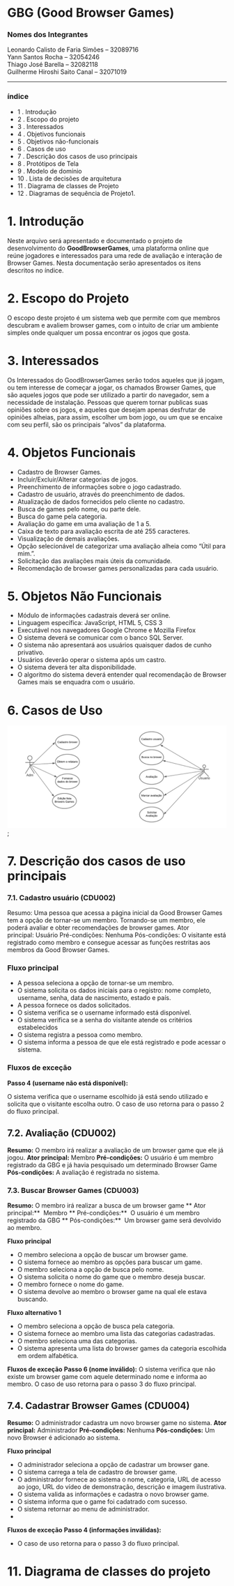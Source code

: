 # GBG (Good Browser Games)

###   Nomes dos Integrantes
Leonardo Calisto de Faria Simões – 32089716<br/>
Yann Santos Rocha – 32054246<br/>
Thiago José Barella – 32082118<br/>
Guilherme Hiroshi Saito Canal – 32071019<br/>


***

### índice
* 1 . Introdução
* 2 . Escopo do projeto
* 3 . Interessados
* 4 . Objetivos funcionais
* 5 . Objetivos não-funcionais
* 6 . Casos de uso
* 7 . Descrição dos casos de uso principais
* 8 . Protótipos de Tela
* 9 . Modelo de domínio
* 10 . Lista de decisões de arquitetura
* 11 . Diagrama de classes de Projeto
* 12 . Diagramas de sequência de Projeto1. 

# 1. Introdução
Neste arquivo será apresentado e documentado o projeto de desenvolvimento do **GoodBrowserGames**, uma plataforma online que reúne jogadores e interessados para uma rede de avaliação e interação de Browser Games. Nesta documentação serão apresentados os itens descritos no índice.

# 2. Escopo do Projeto
O escopo deste projeto é um sistema web que permite com que membros descubram e avaliem browser games, com o intuito de criar um ambiente simples onde qualquer um possa encontrar os jogos que gosta.

# 3. Interessados
Os Interessados do GoodBrowserGames serão todos aqueles que já jogam, ou tem interesse de começar a jogar, os chamados Browser Games, que são aqueles jogos que pode ser utilizado a partir do navegador, sem a necessidade de instalação. Pessoas que querem tornar publicas suas opiniões sobre os jogos, e aqueles que desejam apenas desfrutar de opiniões alheias, para assim, escolher um bom jogo, ou um que se encaixe com seu perfil, são os principais “alvos” da plataforma. 

# 4. Objetos Funcionais
* Cadastro de Browser Games.
* Incluir/Excluir/Alterar categorias de jogos.
* Preenchimento de informações sobre o jogo cadastrado.
* Cadastro de usuário, através do preenchimento de dados.
* Atualização de dados fornecidos pelo cliente no cadastro.
* Busca de games pelo nome, ou parte dele.
* Busca do game pela categoria.
* Avaliação do game em uma avaliação de 1 a 5.
* Caixa de texto para avaliação escrita de até 255 caracteres.
* Visualização de demais avaliações.
* Opção selecionável de categorizar uma avaliação alheia como “Útil para mim.”.
* Solicitação das avaliações mais úteis da comunidade.
* Recomendação de browser games personalizadas para cada usuário. 

# 5. Objetos Não Funcionais
* Módulo de informações cadastrais deverá ser online.
* Linguagem específica: JavaScript, HTML 5, CSS 3
* Executável nos navegadores Google Chrome e Mozilla Firefox
* O sistema deverá se comunicar com o banco SQL Server.
* O sistema não apresentará aos usuários quaisquer dados de cunho privativo.
* Usuários deverão operar o sistema após um castro.
* O sistema deverá ter alta disponibilidade.
* O algoritmo do sistema deverá entender qual recomendação de Browser Games mais se enquadra com o usuário. 

# 6. Casos de Uso

<img src="./casos.jpg" alt="casos de uso"/>;

# 7. Descrição dos casos de uso principais
### 7.1. Cadastro usuário (CDU002)

Resumo: Uma pessoa que acessa a página inicial da Good Browser Games tem a opção de tornar-se um membro. Tornando-se um membro, ele poderá avaliar e obter recomendações de browser games.
Ator principal: Usuário
Pré-condições: Nenhuma
Pós-condições: O visitante está registrado como membro e consegue acessar as funções restritas aos membros da Good Browser Games.

### Fluxo principal
* A pessoa seleciona a opção de tornar-se um membro.
* O sistema solicita os dados iniciais para o registro: nome completo, username, senha, data de nascimento, estado e país.
* A pessoa fornece os dados solicitados.
* O sistema verifica se o username informado está disponível.
* O sistema verifica se a senha do visitante atende os critérios estabelecidos
* O sistema registra a pessoa como membro.
* O sistema informa a pessoa de que ele está registrado e pode acessar o sistema.

### Fluxos de exceção

**Passo 4 (username não está disponível):**

O sistema verifica que o username escolhido já está sendo utilizado e solicita que o visitante escolha outro. O caso de uso retorna para o passo 2 do fluxo principal.



## 7.2. Avaliação (CDU002)
**Resumo:** O membro irá realizar a avaliação de um browser game que ele já jogou.
**Ator principal:** Membro
**Pré-condições:** O usuário é um membro registrado da GBG e já havia pesquisado um determinado Browser Game
**Pós-condições:** A avaliação é registrada no sistema.









### 7.3. Buscar Browser Games (CDU003)

**Resumo:** O membro irá realizar a busca de um browser game
** Ator principal:**  Membro
** Pré-condições:**  O usuário é um membro registrado da GBG
** Pós-condições:**  Um browser game será devolvido ao membro.

**Fluxo principal**
* O membro seleciona a opção de buscar um browser game.
* O sistema fornece ao membro as opções para buscar um game.
* O membro seleciona a opção de busca pelo nome.
* O sistema solicita o nome do game que o membro deseja buscar.
* O membro fornece o nome do game.
* O sistema devolve ao membro o browser game na qual ele estava buscando.

**Fluxo alternativo 1**
* O membro seleciona a opção de busca pela categoria.
* O sistema fornece ao membro uma lista das categorias cadastradas.
* O membro seleciona uma das categorias.
* O sistema apresenta uma lista do browser games da categoria escolhida em ordem alfabética.

**Fluxos de exceção**
**Passo 6 (nome inválido):**
O sistema verifica que não existe um browser game com aquele determinado nome e informa ao membro. O caso de uso retorna para o passo 3 do fluxo principal.

## 7.4. Cadastrar Browser Games (CDU004)
**Resumo:** O administrador cadastra um novo browser game no sistema.
**Ator principal:** Administrador
**Pré-condições:** Nenhuma
**Pós-condições:** Um novo Browser é adicionado ao sistema.

**Fluxo principal**
* O administrador seleciona a opção de cadastrar um browser gane.
* O sistema carrega a tela de cadastro de browser game.
* O administrador fornece ao sistema o nome, categoria, URL de acesso ao jogo, URL do vídeo de demonstração, descrição e imagem ilustrativa.
* O sistema valida as informações e cadastra o novo browser game.
* O sistema informa que o game foi cadatrado com sucesso.
* O sistema retornar ao menu de administrador.
* 
**Fluxos de exceção**
**Passo 4 (informações inválidas):**
* O caso de uso retorna para o passo 3 do fluxo principal.

# 11. Diagrama de classes do projeto


